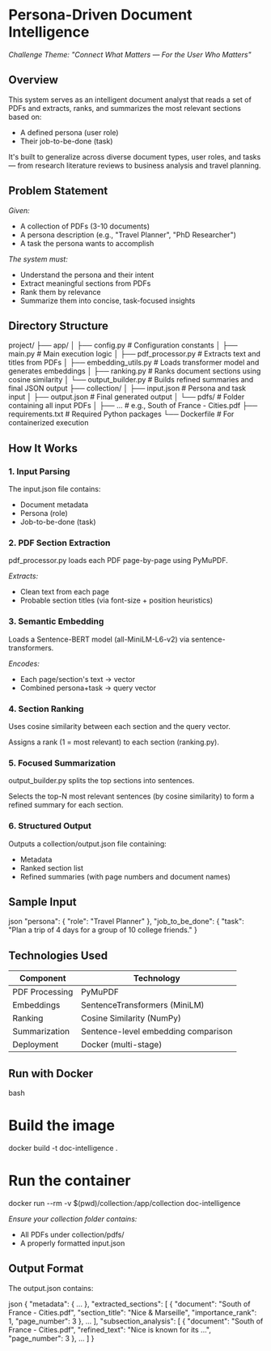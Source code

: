 # Persona-Driven Document Intelligence

*Challenge Theme: "Connect What Matters — For the User Who Matters"*

## Overview

This system serves as an intelligent document analyst that reads a set of PDFs and extracts, ranks, and summarizes the most relevant sections based on:

- A defined persona (user role)
- Their job-to-be-done (task)

It's built to generalize across diverse document types, user roles, and tasks — from research literature reviews to business analysis and travel planning.

## Problem Statement

*Given:*
- A collection of PDFs (3-10 documents)
- A persona description (e.g., "Travel Planner", "PhD Researcher")
- A task the persona wants to accomplish

*The system must:*
- Understand the persona and their intent
- Extract meaningful sections from PDFs
- Rank them by relevance
- Summarize them into concise, task-focused insights

## Directory Structure


project/
├── app/
│   ├── config.py               # Configuration constants
│   ├── main.py                 # Main execution logic
│   ├── pdf_processor.py        # Extracts text and titles from PDFs
│   ├── embedding_utils.py      # Loads transformer model and generates embeddings
│   ├── ranking.py              # Ranks document sections using cosine similarity
│   └── output_builder.py       # Builds refined summaries and final JSON output
├── collection/
│   ├── input.json              # Persona and task input
│   ├── output.json             # Final generated output
│   └── pdfs/                   # Folder containing all input PDFs
│       ├── ...                 # e.g., South of France - Cities.pdf
├── requirements.txt            # Required Python packages
└── Dockerfile                  # For containerized execution


## How It Works

### 1. Input Parsing
The input.json file contains:
- Document metadata
- Persona (role)
- Job-to-be-done (task)

### 2. PDF Section Extraction
pdf_processor.py loads each PDF page-by-page using PyMuPDF.

*Extracts:*
- Clean text from each page
- Probable section titles (via font-size + position heuristics)

### 3. Semantic Embedding
Loads a Sentence-BERT model (all-MiniLM-L6-v2) via sentence-transformers.

*Encodes:*
- Each page/section's text → vector
- Combined persona+task → query vector

### 4. Section Ranking
Uses cosine similarity between each section and the query vector.

Assigns a rank (1 = most relevant) to each section (ranking.py).

### 5. Focused Summarization
output_builder.py splits the top sections into sentences.

Selects the top-N most relevant sentences (by cosine similarity) to form a refined summary for each section.

### 6. Structured Output
Outputs a collection/output.json file containing:
- Metadata
- Ranked section list
- Refined summaries (with page numbers and document names)

## Sample Input

json
"persona": {
  "role": "Travel Planner"
},
"job_to_be_done": {
  "task": "Plan a trip of 4 days for a group of 10 college friends."
}


## Technologies Used

| Component | Technology |
|-----------|------------|
| PDF Processing | PyMuPDF |
| Embeddings | SentenceTransformers (MiniLM) |
| Ranking | Cosine Similarity (NumPy) |
| Summarization | Sentence-level embedding comparison |
| Deployment | Docker (multi-stage) |

## Run with Docker

bash
# Build the image
docker build -t doc-intelligence .

# Run the container
docker run --rm -v $(pwd)/collection:/app/collection doc-intelligence


*Ensure your collection folder contains:*
- All PDFs under collection/pdfs/
- A properly formatted input.json

## Output Format

The output.json contains:

json
{
  "metadata": { ... },
  "extracted_sections": [
    {
      "document": "South of France - Cities.pdf",
      "section_title": "Nice & Marseille",
      "importance_rank": 1,
      "page_number": 3
    },
    ...
  ],
  "subsection_analysis": [
    {
      "document": "South of France - Cities.pdf",
      "refined_text": "Nice is known for its ...",
      "page_number": 3
    },
    ...
  ]
}
